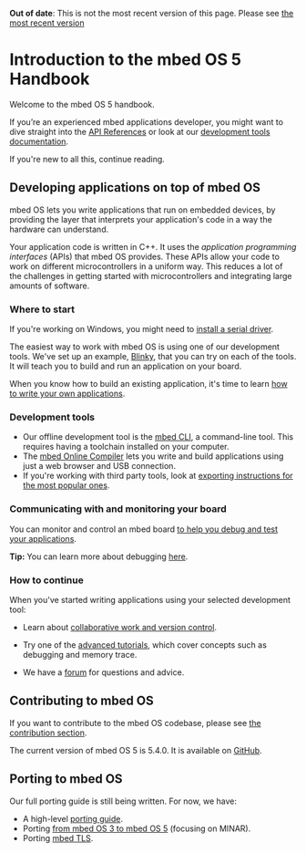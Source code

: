<span class="warnings">**Out of date**: This is not the most recent version of this page. Please see [the most recent version](y)</span>
# Introduction to the mbed OS 5 Handbook

Welcome to the mbed OS 5 handbook. 

If you’re an experienced mbed applications developer, you might want to dive straight into the [API References](https://docs.mbed.com/docs/mbed-os-api-reference/en/) or look at our [development tools documentation](dev_tools/options.md).

If you're new to all this, continue reading.

## Developing applications on top of mbed OS

mbed OS lets you write applications that run on embedded devices, by providing the layer that interprets your application's code in a way the hardware can understand.

Your application code is written in C++. It uses the *application programming interfaces* (APIs) that mbed OS provides. These APIs allow your code to work on different microcontrollers in a uniform way. This reduces a lot of the challenges in getting started with microcontrollers and integrating large amounts of software. 

### Where to start

<span class="tips">If you're working on Windows, you might need to [install a serial driver](getting_started/what_need.md#windows-serial-driver).</span>

The easiest way to work with mbed OS is using one of our development tools. We've set up an example, [Blinky](getting_started/first_program.md), that you can try on each of the tools. It will teach you to build and run an application on your board.

When you know how to build an existing application, it's time to learn [how to write your own applications](APIs/intro.md).

### Development tools

* Our offline development tool is the [mbed CLI](dev_tools/cli.md), a command-line tool. This requires having a toolchain installed on your computer. 
* The [mbed Online Compiler](dev_tools/online_comp.md) lets you write and build applications using just a web browser and USB connection.
* If you're working with third party tools, look at [exporting instructions for the most popular ones](dev_tools/third_party.md).

### Communicating with and monitoring your board

You can monitor and control an mbed board [to help you debug and test your applications](getting_started/mbed_interface.md).

<span class="tips">**Tip:** You can learn more about debugging [here](advanced/debugging.md).</span>

### How to continue

When you've started writing applications using your selected development tool:

* Learn about [collaborative work and version control](collab/collab_intro.md).

* Try one of the [advanced tutorials](advanced/intro.md), which cover concepts such as debugging and memory trace.

* We have a [forum](https://forums.mbed.com/) for questions and advice.

## Contributing to mbed OS

If you want to contribute to the mbed OS codebase, please see [the contribution section](cont/contributing.md).

The current version of mbed OS 5 is 5.4.0. It is available on [GitHub](https://github.com/ARMmbed/mbed-os/releases/tag/mbed-os-5.4.0).

## Porting to mbed OS

Our full porting guide is still being written. For now, we have:

* A high-level [porting guide](advanced/porting_guide.md).
* Porting [from mbed OS 3 to mbed OS 5](advanced/MINAR_migration.md) (focusing on MINAR).
* Porting [mbed TLS](advanced/tls_porting.md).
